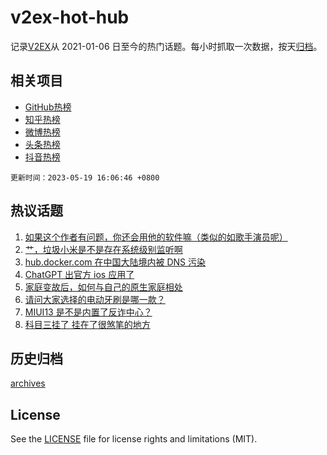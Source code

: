 # v2ex-hot-hub

 记录[V2EX](https://www.v2ex.com/)从 2021-01-06 日至今的热门话题。每小时抓取一次数据，按天[归档](archives)。
 
 ## 相关项目

- [GitHub热榜](https://github.com/it985/github-hot-hub)
- [知乎热榜](https://github.com/it985/zhihu-hot-hub)
- [微博热榜](https://github.com/it985/weibo-hot-hub)
- [头条热榜](https://github.com/it985/toutiao-hot-hub)
- [抖音热榜](https://github.com/it985/douyin-hot-hub)


 `更新时间：2023-05-19 16:06:46 +0800`

## 热议话题

1. [如果这个作者有问题，你还会用他的软件嘛（类似的如歌手演员呢）](https://www.v2ex.com/t/941057)
1. [艹，垃圾小米是不是存在系统级别监听啊](https://www.v2ex.com/t/941185)
1. [hub.docker.com 在中国大陆境内被 DNS 污染](https://www.v2ex.com/t/941127)
1. [ChatGPT 出官方 ios 应用了](https://www.v2ex.com/t/941145)
1. [家庭变故后，如何与自己的原生家庭相处](https://www.v2ex.com/t/941070)
1. [请问大家选择的电动牙刷是哪一款？](https://www.v2ex.com/t/941087)
1. [MIUI13 是不是内置了反诈中心？](https://www.v2ex.com/t/941071)
1. [科目三挂了 挂在了很煞笔的地方](https://www.v2ex.com/t/941203)

## 历史归档

[archives](archives)

## License

See the [LICENSE](LICENSE) file for license rights and limitations (MIT).
